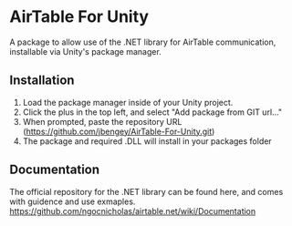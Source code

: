 # AirTable For Unity
A package to allow use of the .NET library for AirTable communication, installable via Unity's package manager.

## Installation
1) Load the package manager inside of your Unity project.
2) Click the plus in the top left, and select "Add package from GIT url..."
3) When prompted, paste the repository URL (https://github.com/jbengey/AirTable-For-Unity.git)
4) The package and required .DLL will install in your packages folder


## Documentation
The official repository for the .NET library can be found here, and comes with guidence and use exmaples. 
https://github.com/ngocnicholas/airtable.net/wiki/Documentation

